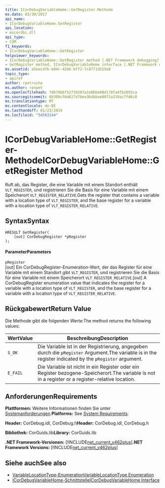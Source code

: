 ```yaml
---
title: ICorDebugVariableHome::GetRegister-Methode
ms.date: 03/30/2017
api_name:
- ICorDebugVariableHome.GetRegister
api_location:
- mscordbi.dll
api_type:
- COM
f1_keywords:
- ICorDebugVariableHome::GetRegister
helpviewer_keywords:
- ICorDebugVariableHome::GetRegister method [.NET Framework debugging]
- GetRegister method, ICorDebugVariableHome interface [.NET Framework debugging]
ms.assetid: a5eecd7b-b04c-4266-bff2-7c8771d519a8
topic_type:
- apiref
author: rpetrusha
ms.author: ronpet
ms.openlocfilehash: 7d678b6f52719287a1e8bbe88d178fa47b2893ca
ms.sourcegitcommit: 6b308cf6d627d78ee36dbbae8972a310ac7fd6c8
ms.translationtype: MT
ms.contentlocale: de-DE
ms.lasthandoff: 01/23/2019
ms.locfileid: "54563144"
---
```

# <a name="icordebugvariablehomegetregister-method"></a><span data-ttu-id="d5d59-102">ICorDebugVariableHome::GetRegister-Methode</span><span class="sxs-lookup"><span data-stu-id="d5d59-102">ICorDebugVariableHome::GetRegister Method</span></span>
<span data-ttu-id="d5d59-103">Ruft ab, das Register, die eine Variable mit einem Standort enthält `VLT_REGISTER`, und registrieren Sie die Basis für eine Variable mit einem Speicherort `VLT_REGISTER_RELATIVE`.</span><span class="sxs-lookup"><span data-stu-id="d5d59-103">Gets the register that contains a variable with a location type of `VLT_REGISTER`, and the base register for a variable with a location type of `VLT_REGISTER_RELATIVE`.</span></span>  
  
## <a name="syntax"></a><span data-ttu-id="d5d59-104">Syntax</span><span class="sxs-lookup"><span data-stu-id="d5d59-104">Syntax</span></span>  
  
```  
HRESULT GetRegister(  
    [out] CorDebugRegister *pRegister  
);  
```  
  
#### <a name="parameters"></a><span data-ttu-id="d5d59-105">Parameter</span><span class="sxs-lookup"><span data-stu-id="d5d59-105">Parameters</span></span>  
 `pRegister`  
 <span data-ttu-id="d5d59-106">[out] Ein CorDebugRegister-Enumeration-Wert, der das Register für eine Variable mit einem Standort gibt `VLT_REGISTER`, und registrieren Sie die Basis für eine Variable mit einem Speicherort `VLT_REGISTER_RELATIVE`.</span><span class="sxs-lookup"><span data-stu-id="d5d59-106">[out] A CorDebugRegister enumeration value  that indicates the register for a variable with a location type of `VLT_REGISTER`, and the base register for a variable with a location type of `VLT_REGISTER_RELATIVE`.</span></span>  
  
## <a name="return-value"></a><span data-ttu-id="d5d59-107">Rückgabewert</span><span class="sxs-lookup"><span data-stu-id="d5d59-107">Return Value</span></span>  
 <span data-ttu-id="d5d59-108">Die Methode gibt die folgenden Werte:</span><span class="sxs-lookup"><span data-stu-id="d5d59-108">The method returns the following values:</span></span>  
  
|<span data-ttu-id="d5d59-109">Wert</span><span class="sxs-lookup"><span data-stu-id="d5d59-109">Value</span></span>|<span data-ttu-id="d5d59-110">Beschreibung</span><span class="sxs-lookup"><span data-stu-id="d5d59-110">Description</span></span>|  
|-----------|-----------------|  
|`S_OK`|<span data-ttu-id="d5d59-111">Die Variable ist in der Registrierung, angegeben durch die `pRegister` Argument.</span><span class="sxs-lookup"><span data-stu-id="d5d59-111">The variable is in the register indicated by the `pRegister` argument.</span></span>|  
|`E_FAIL`|<span data-ttu-id="d5d59-112">Die Variable ist nicht in ein Register oder ein Register bezogene-Speicherort.</span><span class="sxs-lookup"><span data-stu-id="d5d59-112">The variable is not in a register or a register-relative location.</span></span>|  
  
## <a name="requirements"></a><span data-ttu-id="d5d59-113">Anforderungen</span><span class="sxs-lookup"><span data-stu-id="d5d59-113">Requirements</span></span>  
 <span data-ttu-id="d5d59-114">**Plattformen:** Weitere Informationen finden Sie unter [Systemanforderungen](../../../../docs/framework/get-started/system-requirements.md).</span><span class="sxs-lookup"><span data-stu-id="d5d59-114">**Platforms:** See [System Requirements](../../../../docs/framework/get-started/system-requirements.md).</span></span>  
  
 <span data-ttu-id="d5d59-115">**Header:** CorDebug.idl, CorDebug.h</span><span class="sxs-lookup"><span data-stu-id="d5d59-115">**Header:** CorDebug.idl, CorDebug.h</span></span>  
  
 <span data-ttu-id="d5d59-116">**Bibliothek:** CorGuids.lib</span><span class="sxs-lookup"><span data-stu-id="d5d59-116">**Library:** CorGuids.lib</span></span>  
  
 <span data-ttu-id="d5d59-117">**.NET Framework-Versionen:** [!INCLUDE[net_current_v462plus](../../../../includes/net-current-v462plus-md.md)]</span><span class="sxs-lookup"><span data-stu-id="d5d59-117">**.NET Framework Versions:** [!INCLUDE[net_current_v462plus](../../../../includes/net-current-v462plus-md.md)]</span></span>  
  
## <a name="see-also"></a><span data-ttu-id="d5d59-118">Siehe auch</span><span class="sxs-lookup"><span data-stu-id="d5d59-118">See also</span></span>
- [<span data-ttu-id="d5d59-119">VariableLocationType-Enumeration</span><span class="sxs-lookup"><span data-stu-id="d5d59-119">VariableLocationType Enumeration</span></span>](../../../../docs/framework/unmanaged-api/debugging/variablelocationtype-enumeration.md)
- [<span data-ttu-id="d5d59-120">ICorDebugVariableHome-Schnittstelle</span><span class="sxs-lookup"><span data-stu-id="d5d59-120">ICorDebugVariableHome Interface</span></span>](../../../../docs/framework/unmanaged-api/debugging/icordebugvariablehome-interface.md)
